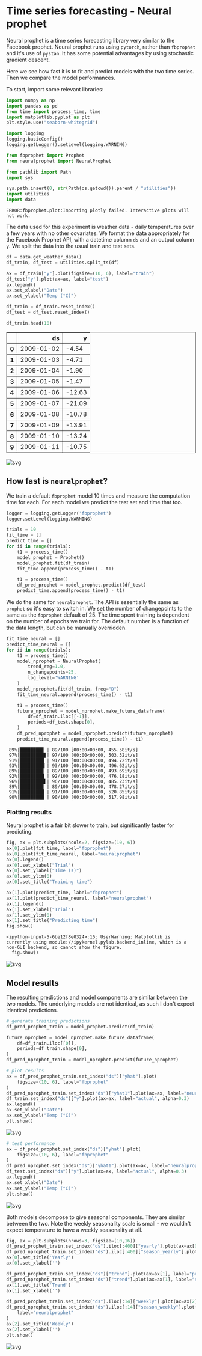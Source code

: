  # Time series forecasting - Neural prophet
 Neural prophet is a time series forecasting library very similar to the Facebook prophet.
 Neural prophet runs using `pytorch`, rather than `fbprophet` and it's use of `pystan`.
 It has some potential advantages by using stochastic gradient descent.

 Here we see how fast it is to fit and predict models with the two time series.
 Then we compare the model performances.

 To start, import some relevant libraries:


```python
import numpy as np
import pandas as pd
from time import process_time, time
import matplotlib.pyplot as plt
plt.style.use("seaborn-whitegrid")

import logging
logging.basicConfig()
logging.getLogger().setLevel(logging.WARNING)

from fbprophet import Prophet
from neuralprophet import NeuralProphet

from pathlib import Path
import sys

sys.path.insert(0, str(Path(os.getcwd()).parent / "utilities"))
import utilities
import data
```

    ERROR:fbprophet.plot:Importing plotly failed. Interactive plots will not work.


 The data used for this experiment is weather data - daily temperatures over a few years with no other covariates.
 We format the data appropriately for the Facebook Prophet API,
 with a datetime column `ds` and an output column `y`.
 We split the data into the usual train and test sets.


```python
df = data.get_weather_data()
df_train, df_test = utilities.split_ts(df)

ax = df_train["y"].plot(figsize=(10, 6), label="train")
df_test["y"].plot(ax=ax, label="test")
ax.legend()
ax.set_xlabel("Date")
ax.set_ylabel("Temp (°C)")

df_train = df_train.reset_index()
df_test = df_test.reset_index()

df_train.head(10)
```




<div>
<style scoped>
    .dataframe tbody tr th:only-of-type {
        vertical-align: middle;
    }

    .dataframe tbody tr th {
        vertical-align: top;
    }

    .dataframe thead th {
        text-align: right;
    }
</style>
<table border="1" class="dataframe">
  <thead>
    <tr style="text-align: right;">
      <th></th>
      <th>ds</th>
      <th>y</th>
    </tr>
  </thead>
  <tbody>
    <tr>
      <th>0</th>
      <td>2009-01-02</td>
      <td>-4.54</td>
    </tr>
    <tr>
      <th>1</th>
      <td>2009-01-03</td>
      <td>-4.71</td>
    </tr>
    <tr>
      <th>2</th>
      <td>2009-01-04</td>
      <td>-1.90</td>
    </tr>
    <tr>
      <th>3</th>
      <td>2009-01-05</td>
      <td>-1.47</td>
    </tr>
    <tr>
      <th>4</th>
      <td>2009-01-06</td>
      <td>-12.63</td>
    </tr>
    <tr>
      <th>5</th>
      <td>2009-01-07</td>
      <td>-21.09</td>
    </tr>
    <tr>
      <th>6</th>
      <td>2009-01-08</td>
      <td>-10.78</td>
    </tr>
    <tr>
      <th>7</th>
      <td>2009-01-09</td>
      <td>-13.91</td>
    </tr>
    <tr>
      <th>8</th>
      <td>2009-01-10</td>
      <td>-13.24</td>
    </tr>
    <tr>
      <th>9</th>
      <td>2009-01-11</td>
      <td>-10.75</td>
    </tr>
  </tbody>
</table>
</div>




    
![svg](neural_prophet_speed_test_files/neural_prophet_speed_test_3_1.svg)
    


 ## How fast is `neuralprophet`?
 We train a default `fbprophet` model 10 times and measure the computation time for each.
 For each model we predict the test set and time that too.


```python
logger = logging.getLogger('fbprophet')
logger.setLevel(logging.WARNING)

trials = 10
fit_time = []
predict_time = []
for ii in range(trials):
    t1 = process_time()
    model_prophet = Prophet()
    model_prophet.fit(df_train)
    fit_time.append(process_time() - t1)

    t1 = process_time()
    df_pred_prophet = model_prophet.predict(df_test)
    predict_time.append(process_time() - t1)
```

 We do the same for `neuralprophet`.
 The API is essentially the same as `prophet` so it's easy to switch in.
 We set the number of changepoints to the same as the `fbprophet` default of 25.
 The time spent training is dependent on the number of epochs we train for.
 The default number is a function of the data length, but can be manually overridden.


```python
fit_time_neural = []
predict_time_neural = []
for ii in range(trials):
    t1 = process_time()
    model_nprophet = NeuralProphet(
        trend_reg=1.0,
        n_changepoints=25,
        log_level='WARNING'
    )
    model_nprophet.fit(df_train, freq="D")
    fit_time_neural.append(process_time() - t1)

    t1 = process_time()
    future_nprophet = model_nprophet.make_future_dataframe(
        df=df_train.iloc[[-1]],
        periods=df_test.shape[0],
    )
    df_pred_nprophet = model_nprophet.predict(future_nprophet)
    predict_time_neural.append(process_time() - t1)
```

     89%|████████▉ | 89/100 [00:00<00:00, 455.58it/s]
     97%|█████████▋| 97/100 [00:00<00:00, 503.32it/s]
     91%|█████████ | 91/100 [00:00<00:00, 494.72it/s]
     93%|█████████▎| 93/100 [00:00<00:00, 496.62it/s]
     89%|████████▉ | 89/100 [00:00<00:00, 493.69it/s]
     92%|█████████▏| 92/100 [00:00<00:00, 476.18it/s]
     96%|█████████▌| 96/100 [00:00<00:00, 485.23it/s]
     89%|████████▉ | 89/100 [00:00<00:00, 478.27it/s]
     91%|█████████ | 91/100 [00:00<00:00, 520.85it/s]
     90%|█████████ | 90/100 [00:00<00:00, 517.98it/s]


 ### Plotting results
 Neural prophet is a fair bit slower to train, but significantly faster for predicting.


```python
fig, ax = plt.subplots(ncols=2, figsize=(10, 6))
ax[0].plot(fit_time, label="fbprophet")
ax[0].plot(fit_time_neural, label="neuralprophet")
ax[0].legend()
ax[0].set_xlabel("Trial")
ax[0].set_ylabel("Time (s)")
ax[0].set_ylim(0)
ax[0].set_title("Training time")

ax[1].plot(predict_time, label="fbprophet")
ax[1].plot(predict_time_neural, label="neuralprophet")
ax[1].legend()
ax[1].set_xlabel("Trial")
ax[1].set_ylim(0)
ax[1].set_title("Predicting time")
fig.show()
```

    <ipython-input-5-6be12f8e0324>:16: UserWarning: Matplotlib is currently using module://ipykernel.pylab.backend_inline, which is a non-GUI backend, so cannot show the figure.
      fig.show()



    
![svg](neural_prophet_speed_test_files/neural_prophet_speed_test_9_1.svg)
    


 ## Model results
 The resulting predictions and model components are similar between the two models.
 The underlying models are not identical, as such I don't expect identical predictions.


```python
# generate training predictions
df_pred_prophet_train = model_prophet.predict(df_train)

future_nprophet = model_nprophet.make_future_dataframe(
    df=df_train.iloc[[0]],
    periods=df_train.shape[0],
)
df_pred_nprophet_train = model_nprophet.predict(future_nprophet)

# plot results
ax = df_pred_prophet_train.set_index("ds")["yhat"].plot(
    figsize=(10, 6), label="fbprophet"
)
df_pred_nprophet_train.set_index("ds")["yhat1"].plot(ax=ax, label="neuralprophet")
df_train.set_index("ds")["y"].plot(ax=ax, label="actual", alpha=0.3)
ax.legend()
ax.set_xlabel("Date")
ax.set_ylabel("Temp (°C)")
plt.show()
```


    
![svg](neural_prophet_speed_test_files/neural_prophet_speed_test_11_0.svg)
    



```python
# test performance
ax = df_pred_prophet.set_index("ds")["yhat"].plot(
    figsize=(10, 6), label="fbprophet"
)
df_pred_nprophet.set_index("ds")["yhat1"].plot(ax=ax, label="neuralprophet")
df_test.set_index("ds")["y"].plot(ax=ax, label="actual", alpha=0.3)
ax.legend()
ax.set_xlabel("Date")
ax.set_ylabel("Temp (°C)")
plt.show()
```


    
![svg](neural_prophet_speed_test_files/neural_prophet_speed_test_12_0.svg)
    


 Both models decompose to give seasonal components. They are similar between the two.
 Note the weekly seasonality scale is small - we wouldn't expect temperature to have a weekly seasonality at all.


```python
fig, ax = plt.subplots(nrows=3, figsize=(10,16))
df_pred_prophet_train.set_index("ds").iloc[:400]["yearly"].plot(ax=ax[0], label="prophet")
df_pred_nprophet_train.set_index("ds").iloc[:400]["season_yearly"].plot(ax=ax[0], label="neuralprophet")
ax[0].set_title('Yearly')
ax[0].set_xlabel('')

df_pred_prophet_train.set_index("ds")["trend"].plot(ax=ax[1], label="prophet")
df_pred_nprophet_train.set_index("ds")["trend"].plot(ax=ax[1], label="neuralprophet")
ax[1].set_title('Trend')
ax[1].set_xlabel('')

df_pred_prophet_train.set_index("ds").iloc[:14]["weekly"].plot(ax=ax[2], label="prophet")
df_pred_nprophet_train.set_index("ds").iloc[:14]["season_weekly"].plot(ax=ax[2], 
    label="neuralprophet"
)
ax[2].set_title('Weekly')
ax[2].set_xlabel('')
plt.show()
```


    
![svg](neural_prophet_speed_test_files/neural_prophet_speed_test_14_0.svg)
    

